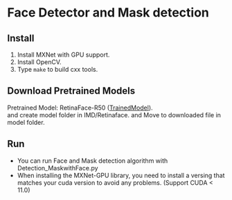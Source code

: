 # Face Detector and Mask detection

## Install
1. Install MXNet with GPU support.  
2. Install OpenCV. 
3. Type ``make`` to build cxx tools.  
  
## Download Pretrained Models
Pretrained Model: RetinaFace-R50 ([TrainedModel](https://www.dropbox.com/s/53ftnlarhyrpkg2/retinaface-R50.zip?dl=0)).  
and create model folder in IMD/Retinaface. and Move to downloaded file in model folder.  

## Run
- You can run Face and Mask detection algorithm with Detection_MaskwithFace.py  
- When installing the MXNet-GPU library, you need to install a versing that matches your cuda version to avoid any problems. (Support CUDA < 11.0)

